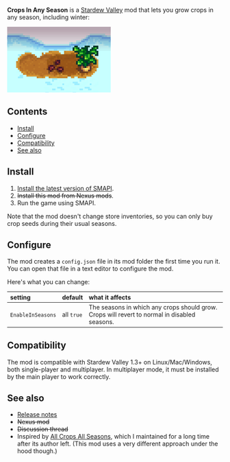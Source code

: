 **Crops In Any Season** is a [Stardew Valley](http://stardewvalley.net/) mod that lets you grow
crops in any season, including winter:

![](screenshot.png)

## Contents
* [Install](#install)
* [Configure](#configure)
* [Compatibility](#compatibility)
* [See also](#see-also)

## Install
1. [Install the latest version of SMAPI](https://smapi.io/).
2. ~~Install this mod from Nexus mods~~.
3. Run the game using SMAPI.

Note that the mod doesn't change store inventories, so you can only buy crop seeds during their
usual seasons.

## Configure
The mod creates a `config.json` file in its mod folder the first time you run it. You can open that
file in a text editor to configure the mod.

Here's what you can change:

setting              | default    | what it affects
:------------------- | :--------- | :------------------
`EnableInSeasons`    | all `true` | The seasons in which any crops should grow. Crops will revert to normal in disabled seasons.

## Compatibility
The mod is compatible with Stardew Valley 1.3+ on Linux/Mac/Windows, both single-player and
multiplayer. In multiplayer mode, it must be installed by the main player to work correctly.

## See also
* [Release notes](release-notes.md)
* ~~Nexus mod~~
* ~~Discussion thread~~
* Inspired by [All Crops All Seasons](https://www.nexusmods.com/stardewvalley/mods/170),
  which I maintained for a long time after its author left. (This mod uses a very different
  approach under the hood though.)
